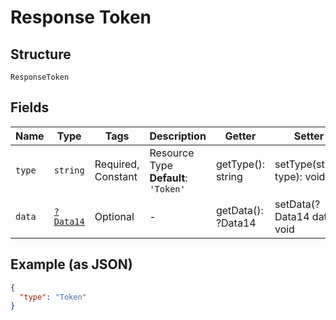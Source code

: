 
# Response Token

## Structure

`ResponseToken`

## Fields

| Name | Type | Tags | Description | Getter | Setter |
|  --- | --- | --- | --- | --- | --- |
| `type` | `string` | Required, Constant | Resource Type<br>**Default**: `'Token'` | getType(): string | setType(string type): void |
| `data` | [`?Data14`](../../doc/models/data-14.md) | Optional | - | getData(): ?Data14 | setData(?Data14 data): void |

## Example (as JSON)

```json
{
  "type": "Token"
}
```

